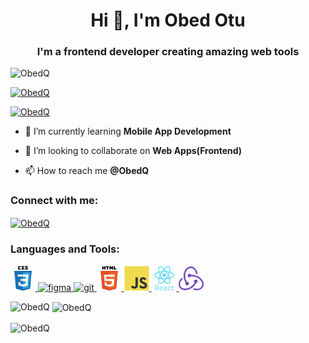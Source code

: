 <h1 align="center">Hi 👋, I'm Obed Otu</h1>
<h3 align="center">I'm a frontend developer creating amazing web tools</h3>

<p align="left"> <img src="https://komarev.com/ghpvc/?username=ObedQ&label=Profile%20views&color=0e75b6&style=flat" alt="ObedQ" /> </p>

<p align="left"> <a href="https://github.com/ryo-ma/github-profile-trophy"><img src="https://github-profile-trophy.vercel.app/?username=ObedQ" alt="ObedQ" /></a> </p>

<p align="left"> <a href="https://twitter.com/webdevbenson" target="blank"><img src="https://img.shields.io/twitter/follow/webdevbenson?logo=twitter&style=for-the-badge" alt="ObedQ" /></a> </p>

- 🌱 I’m currently learning **Mobile App Development**

- 👯 I’m looking to collaborate on **Web Apps(Frontend)**


- 📫 How to reach me **@ObedQ**

<!-- ### Blogs posts -->
<!-- BLOG-POST-LIST:START -->

<!-- BLOG-POST-LIST:END -->

<h3 align="left">Connect with me:</h3>
<p align="left">


<a href="https://linkedin.com/in/obed-otu-95355224a" target="blank"><img align="center" src="https://raw.githubusercontent.com/rahuldkjain/github-profile-readme-generator/master/src/images/icons/Social/linked-in-alt.svg" alt="ObedQ" height="30" width="40" /></a>


<h3 align="left">Languages and Tools:</h3>
<p align="left"> <a href="https://www.w3schools.com/css/" target="_blank" rel="noreferrer"> <img src="https://raw.githubusercontent.com/devicons/devicon/master/icons/css3/css3-original-wordmark.svg" alt="css3" width="40" height="40"/> </a>  <a href="https://www.figma.com/" target="_blank" rel="noreferrer"> <img src="https://www.vectorlogo.zone/logos/figma/figma-icon.svg" alt="figma" width="40" height="40"/> </a>  <a href="https://git-scm.com/" target="_blank" rel="noreferrer"> <img src="https://www.vectorlogo.zone/logos/git-scm/git-scm-icon.svg" alt="git" width="40" height="40"/> </a> <a href="https://www.w3.org/html/" target="_blank" rel="noreferrer"> <img src="https://raw.githubusercontent.com/devicons/devicon/master/icons/html5/html5-original-wordmark.svg" alt="html5" width="40" height="40"/> </a> <a href="https://developer.mozilla.org/en-US/docs/Web/JavaScript" target="_blank" rel="noreferrer"> <img src="https://raw.githubusercontent.com/devicons/devicon/master/icons/javascript/javascript-original.svg" alt="javascript" width="40" height="40"/> </a>  <a href="https://reactjs.org/" target="_blank" rel="noreferrer"> <img src="https://raw.githubusercontent.com/devicons/devicon/master/icons/react/react-original-wordmark.svg" alt="react" width="40" height="40"/> </a> <a href="https://redux.js.org" target="_blank" rel="noreferrer"> <img src="https://raw.githubusercontent.com/devicons/devicon/master/icons/redux/redux-original.svg" alt="redux" width="40" height="40"/> </a> 

</p>

<p><img align="left" src="https://github-readme-stats.vercel.app/api/top-langs?username=ObedQ&show_icons=true&locale=en&layout=compact" alt="ObedQ" /></p>

<p>&nbsp;<img align="center" src="https://github-readme-stats.vercel.app/api?username=ObedQ&show_icons=true&locale=en" alt="ObedQ" /></p>

<p><img align="center" src="https://github-readme-streak-stats.herokuapp.com/?user=ObedQ&" alt="ObedQ" /></p>

